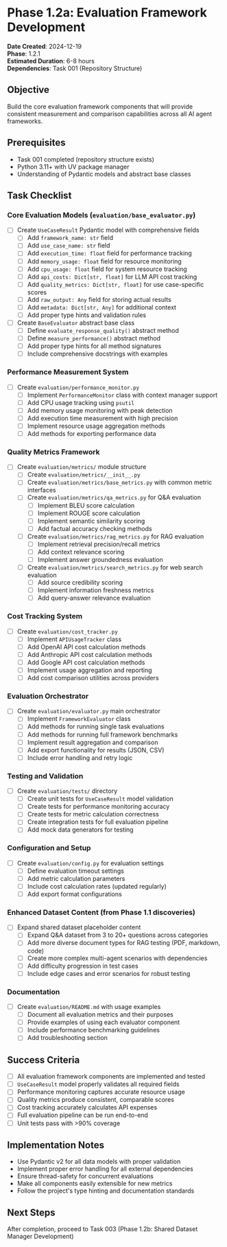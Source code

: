 # Phase 1.2a: Evaluation Framework Development

**Date Created**: 2024-12-19  
**Phase**: 1.2.1  
**Estimated Duration**: 6-8 hours  
**Dependencies**: Task 001 (Repository Structure)  

## Objective
Build the core evaluation framework components that will provide consistent measurement and comparison capabilities across all AI agent frameworks.

## Prerequisites
- Task 001 completed (repository structure exists)
- Python 3.11+ with UV package manager
- Understanding of Pydantic models and abstract base classes

## Task Checklist

### Core Evaluation Models (`evaluation/base_evaluator.py`)
- [ ] Create `UseCaseResult` Pydantic model with comprehensive fields
  - [ ] Add `framework_name: str` field
  - [ ] Add `use_case_name: str` field
  - [ ] Add `execution_time: float` field for performance tracking
  - [ ] Add `memory_usage: float` field for resource monitoring
  - [ ] Add `cpu_usage: float` field for system resource tracking
  - [ ] Add `api_costs: Dict[str, float]` for LLM API cost tracking
  - [ ] Add `quality_metrics: Dict[str, float]` for use case-specific scores
  - [ ] Add `raw_output: Any` field for storing actual results
  - [ ] Add `metadata: Dict[str, Any]` for additional context
  - [ ] Add proper type hints and validation rules

- [ ] Create `BaseEvaluator` abstract base class
  - [ ] Define `evaluate_response_quality()` abstract method
  - [ ] Define `measure_performance()` abstract method
  - [ ] Add proper type hints for all method signatures
  - [ ] Include comprehensive docstrings with examples

### Performance Measurement System
- [ ] Create `evaluation/performance_monitor.py`
  - [ ] Implement `PerformanceMonitor` class with context manager support
  - [ ] Add CPU usage tracking using `psutil`
  - [ ] Add memory usage monitoring with peak detection
  - [ ] Add execution time measurement with high precision
  - [ ] Implement resource usage aggregation methods
  - [ ] Add methods for exporting performance data

### Quality Metrics Framework
- [ ] Create `evaluation/metrics/` module structure
  - [ ] Create `evaluation/metrics/__init__.py`
  - [ ] Create `evaluation/metrics/base_metrics.py` with common metric interfaces
  - [ ] Create `evaluation/metrics/qa_metrics.py` for Q&A evaluation
    - [ ] Implement BLEU score calculation
    - [ ] Implement ROUGE score calculation  
    - [ ] Implement semantic similarity scoring
    - [ ] Add factual accuracy checking methods
  - [ ] Create `evaluation/metrics/rag_metrics.py` for RAG evaluation
    - [ ] Implement retrieval precision/recall metrics
    - [ ] Add context relevance scoring
    - [ ] Implement answer groundedness evaluation
  - [ ] Create `evaluation/metrics/search_metrics.py` for web search evaluation
    - [ ] Add source credibility scoring
    - [ ] Implement information freshness metrics
    - [ ] Add query-answer relevance evaluation

### Cost Tracking System
- [ ] Create `evaluation/cost_tracker.py`
  - [ ] Implement `APIUsageTracker` class
  - [ ] Add OpenAI API cost calculation methods
  - [ ] Add Anthropic API cost calculation methods
  - [ ] Add Google API cost calculation methods
  - [ ] Implement usage aggregation and reporting
  - [ ] Add cost comparison utilities across providers

### Evaluation Orchestrator
- [ ] Create `evaluation/evaluator.py` main orchestrator
  - [ ] Implement `FrameworkEvaluator` class
  - [ ] Add methods for running single task evaluations
  - [ ] Add methods for running full framework benchmarks
  - [ ] Implement result aggregation and comparison
  - [ ] Add export functionality for results (JSON, CSV)
  - [ ] Include error handling and retry logic

### Testing and Validation
- [ ] Create `evaluation/tests/` directory
  - [ ] Create unit tests for `UseCaseResult` model validation
  - [ ] Create tests for performance monitoring accuracy
  - [ ] Create tests for metric calculation correctness
  - [ ] Create integration tests for full evaluation pipeline
  - [ ] Add mock data generators for testing

### Configuration and Setup
- [ ] Create `evaluation/config.py` for evaluation settings
  - [ ] Define evaluation timeout settings
  - [ ] Add metric calculation parameters
  - [ ] Include cost calculation rates (updated regularly)
  - [ ] Add export format configurations

### Enhanced Dataset Content (from Phase 1.1 discoveries)
- [ ] Expand shared dataset placeholder content
  - [ ] Expand Q&A dataset from 3 to 20+ questions across categories
  - [ ] Add more diverse document types for RAG testing (PDF, markdown, code)
  - [ ] Create more complex multi-agent scenarios with dependencies
  - [ ] Add difficulty progression in test cases
  - [ ] Include edge cases and error scenarios for robust testing

### Documentation
- [ ] Create `evaluation/README.md` with usage examples
  - [ ] Document all evaluation metrics and their purposes
  - [ ] Provide examples of using each evaluator component
  - [ ] Include performance benchmarking guidelines
  - [ ] Add troubleshooting section

## Success Criteria
- [ ] All evaluation framework components are implemented and tested
- [ ] `UseCaseResult` model properly validates all required fields
- [ ] Performance monitoring captures accurate resource usage
- [ ] Quality metrics produce consistent, comparable scores
- [ ] Cost tracking accurately calculates API expenses
- [ ] Full evaluation pipeline can be run end-to-end
- [ ] Unit tests pass with >90% coverage

## Implementation Notes
- Use Pydantic v2 for all data models with proper validation
- Implement proper error handling for all external dependencies
- Ensure thread-safety for concurrent evaluations
- Make all components easily extensible for new metrics
- Follow the project's type hinting and documentation standards

## Next Steps
After completion, proceed to Task 003 (Phase 1.2b: Shared Dataset Manager Development)

